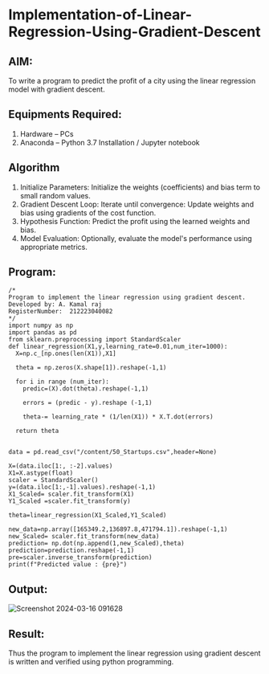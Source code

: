 # Implementation-of-Linear-Regression-Using-Gradient-Descent

## AIM:
To write a program to predict the profit of a city using the linear regression model with gradient descent.

## Equipments Required:
1. Hardware – PCs
2. Anaconda – Python 3.7 Installation / Jupyter notebook

## Algorithm
1. Initialize Parameters: Initialize the weights (coefficients) and bias term to small random values.
2. Gradient Descent Loop: Iterate until convergence: Update weights and bias using gradients of the cost function.
3. Hypothesis Function: Predict the profit using the learned weights and bias.
4. Model Evaluation: Optionally, evaluate the model's performance using appropriate metrics.
## Program:
```
/*
Program to implement the linear regression using gradient descent.
Developed by: A. Kamal raj
RegisterNumber:  212223040082
*/
import numpy as np
import pandas as pd
from sklearn.preprocessing import StandardScaler
def linear_regression(X1,y,learning_rate=0.01,num_iter=1000):
  X=np.c_[np.ones(len(X1)),X1]

  theta = np.zeros(X.shape[1]).reshape(-1,1)

  for i in range (num_iter):
    predic=(X).dot(theta).reshape(-1,1)

    errors = (predic - y).reshape (-1,1)

    theta-= learning_rate * (1/len(X1)) * X.T.dot(errors)

  return theta


data = pd.read_csv("/content/50_Startups.csv",header=None)

X=(data.iloc[1:, :-2].values)
X1=X.astype(float)
scaler = StandardScaler()
y=(data.iloc[1:,-1].values).reshape(-1,1)
X1_Scaled= scaler.fit_transform(X1)
Y1_Scaled =scaler.fit_transform(y)

theta=linear_regression(X1_Scaled,Y1_Scaled)

new_data=np.array([165349.2,136897.8,471794.1]).reshape(-1,1)
new_Scaled= scaler.fit_transform(new_data)
prediction= np.dot(np.append(1,new_Scaled),theta)
prediction=prediction.reshape(-1,1)
pre=scaler.inverse_transform(prediction)
print(f"Predicted value : {pre}")
```

## Output:
![Screenshot 2024-03-16 091628](https://github.com/Kamal-Raj-A/Implementation-of-Linear-Regression-Using-Gradient-Descent/assets/145742556/a9c1a5aa-212e-4d60-9ee0-f0420bba0ba7)



## Result:
Thus the program to implement the linear regression using gradient descent is written and verified using python programming.
